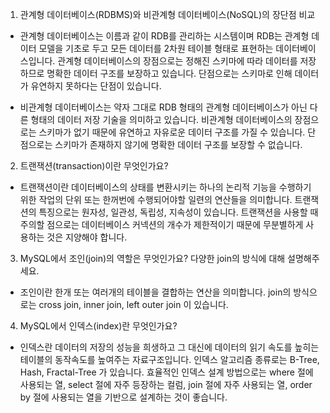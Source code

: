 1. 관계형 데이터베이스(RDBMS)와 비관계형 데이터베이스(NoSQL)의 장단점 비교

- 관계형 데이터베이스는 이름과 같이 RDB를 관리하는 시스템이며 RDB는 관계형 데이터 모델을 기초로 두고 모든 데이터를 2차원 테이블 형태로 표현하는 데이터베이스입니다. 관계형 데이터베이스의 장점으로는 정해진 스키마에 따라 데이터를 저장하므로 명확한 데이터 구조를 보장하고 있습니다. 단점으로는 스키마로 인해 데이터가 유연하지 못하다는 단점이 있습니다.

- 비관계형 데이터베이스는 약자 그대로 RDB 형태의 관계형 데이터베이스가 아닌 다른 형태의 데이터 저장 기술을 의미하고 있습니다. 비관계형 데이터베이스의 장점으로는 스키마가 없기 때문에 유연하고 자유로운 데이터 구조를 가질 수 있습니다. 단점으로는 스키마가 존재하지 않기에 명확한 데이터 구조를 보장할 수 없습니다.

2. 트랜잭션(transaction)이란 무엇인가요?

- 트랜잭션이란 데이터베이스의 상태를 변환시키는 하나의 논리적 기능을 수행하기 위한 작업의 단위 또는 한꺼번에 수행되어야할 일련의 연산들을 의미합니다. 트랜잭션의 특징으로는 원자성, 일관성, 독립성, 지속성이 있습니다. 트랜잭션을 사용할 때 주의할 점으로는 데이터베이스 커넥션의 개수가 제한적이기 때문에 무분별하게 사용하는 것은 지양해야 합니다.

3. MySQL에서 조인(join)의 역할은 무엇인가요? 다양한 join의 방식에 대해 설명해주세요.

- 조인이란 한개 또는 여러개의 테이블을 결합하는 연산을 의미합니다. join의 방식으로는 cross join, inner join, left outer join 이 있습니다.

4. MySQL에서 인덱스(index)란 무엇인가요?

- 인덱스란 데이터의 저장의 성능을 희생하고 그 대신에 데이터의 읽기 속도를 높히는 테이블의 동작속도를 높여주는 자료구조입니다. 인덱스 알고리즘 종류로는 B-Tree, Hash, Fractal-Tree 가 있습니다. 효율적인 인덱스 설계 방법으로는 where 절에 사용되는 열, select 절에 자주 등장하는 컬럼, join 절에 자주 사용되는 열, order by 절에 사용되는 열을 기반으로 설계하는 것이 좋습니다.

